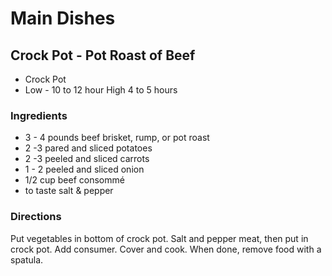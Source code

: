# Main Dishes

## Crock Pot - Pot Roast of Beef

* Crock Pot
* Low - 10 to 12 hour High 4 to 5 hours

### Ingredients

* 3 - 4 pounds beef brisket, rump, or pot roast
* 2 -3 pared and sliced potatoes
* 2 -3 peeled and sliced carrots
* 1 - 2 peeled and sliced onion
* 1/2 cup beef consommé
* to taste salt & pepper

### Directions

Put vegetables in bottom of crock pot. Salt and pepper meat, then put in crock pot. Add consumer. Cover and cook. When done, remove food with a spatula.

